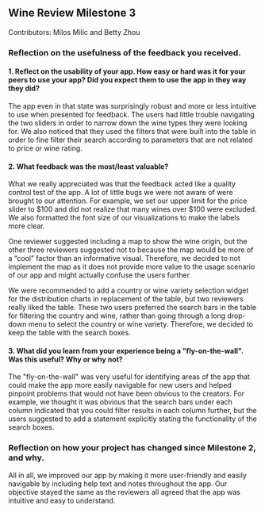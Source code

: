 ## Wine Review Milestone 3

Contributors: Milos Milic and Betty Zhou

### Reflection on the usefulness of the feedback you received.


#### 1. Reflect on the usability of your app. How easy or hard was it for your peers to use your app? Did you expect them to use the app in they way they did?

The app even in that state was surprisingly robust and more or less intuitive to use when presented for feedback. The users had little trouble navigating the two sliders in order to narrow down the wine types they were looking for. We also noticed that they used the filters that were built into the table in order to fine filter their search according to parameters that are not related to price or wine rating.

#### 2. What feedback was the most/least valuable?

What we really appreciated was that the feedback acted like a quality control test of the app. A lot of little bugs we were not aware of were brought to our attention. For example, we set our upper limit for the price slider to $100 and did not realize that many wines over $100 were excluded. We also formatted the font size of our visualizations to make the labels more clear.

One reviewer suggested including a map to show the wine origin, but the other three reviewers suggested not to because the map would be more of a “cool” factor than an informative visual. Therefore, we decided to not implement the map as it does not provide more value to the usage scenario of our app and might actually confuse the users further.

We were recommended to add a country or wine variety selection widget for the distribution charts in replacement of the table, but two reviewers really liked the table. These two users preferred the search bars in the table for filtering the country and wine, rather than going through a long drop-down menu to select the country or wine variety. Therefore, we decided to keep the table with the search boxes.

#### 3. What did you learn from your experience being a "fly-on-the-wall". Was this useful? Why or why not?

The  "fly-on-the-wall" was very useful for identifying areas of the app that could make the app more easily navigable for new users and helped pinpoint problems that would not have been obvious to the creators. For example, we thought it was obvious that the search bars under each column indicated that you could filter results in each column further, but the users suggested to add a statement explicitly stating the functionality of the search boxes.


### Reflection on how your project has changed since Milestone 2, and why.

All in all, we improved our app by making it more user-friendly and easily navigable by including help text and notes throughout the app. Our objective stayed the same as the reviewers all agreed that the app was intuitive and easy to understand.
